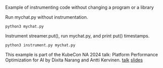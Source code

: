 Example of instrumenting code without changing a program or a library

Run mychat.py without instrumentation.
```
python3 mychat.py
```

Instrument streamer.put(), run mychat.py, and print put() timestamps.
```
python3 instrument.py mychat.py
```

This example is part of the KubeCon NA 2024 talk:
Platform Performance Optimization for AI
by Dixita Narang and Antti Kervinen.
[talk](https://sched.co/1i7m0)
[slides](https://docs.google.com/presentation/d/1lqjjpbUAsCf3muFf9YWN5HGwwHB3XxBJmX2-C7JP41k/)
